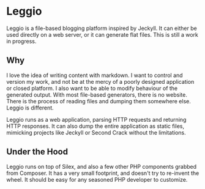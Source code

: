 # Leggio

Leggio is a file-based blogging platform inspired by Jeckyll.  It can either be used directly on a web server, or it can generate flat files.  This is still a work in progress.

## Why

I love the idea of writing content with markdown. I want to control and version my work, and not be at the mercy of a poorly designed application or closed platform. I also want to be able to modify behaviour of the generated output.  With most file-based generators, there is no website.  There is the process of reading files and dumping them somewhere else.  Leggio is different.

Leggio runs as a web application, parsing HTTP requests and returning HTTP responses.  It can also dump the entire application as static files, mimicking projects like Jeckyll or Second Crack without the limitations.

## Under the Hood

Leggio runs on top of Silex, and also a few other PHP components grabbed from Composer.  It has a very small footprint, and doesn't try to re-invent the wheel. It should be easy for any seasoned PHP developer to customize. 